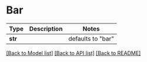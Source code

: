 # Bar

Type | Description | Notes
------------- | ------------- | -------------
**str** |  | defaults to "bar"

[[Back to Model list]](../README.md#documentation-for-models) [[Back to API list]](../README.md#documentation-for-api-endpoints) [[Back to README]](../README.md)


